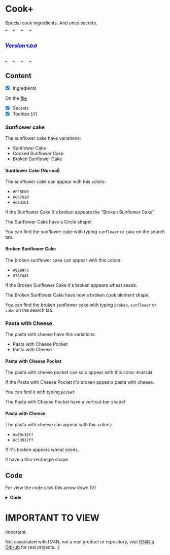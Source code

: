 # Cook+

Special cook ingredients. And ones secrets.

<img src="./version.svg" width="100px" height="100px">

## Content

- [x] Ingredients

On the [file](./cook+.js)

- [x] Secrets
- [x] Tooltips (//)

### Sunflower cake

The sunflower cake have variations:

- Sunflower Cake
- Cooked Sunflower Cake
- Broken Sunflower Cake

#### Sunflower Cake (Normal)

The sunflower cake can appear with this colors:

- `#FFBE00`
- `#6d701d`
- `#d0d1b1`

If the Sunflower Cake it's broken appears the "Broken Sunflower Cake"

The Sunflower Cake have a Circle shape!

You can find the sunflower cake with typing `sunflower` or `cake` on the search tab.

#### Broken Sunflower Cake

The broken sunflower cake can appear with this colors:

- `#989973`
- `#787d41`

If the Broken Sunflower Cake it's broken appears wheat seeds.

The Broken Sunflower Cake have how a broken cook element shape.

You can find the broken sunflower cake with typing `broken`, `sunflower` or `cake` on the search tab.

### Pasta with Cheese

The pasta with cheese have this variations:

- Pasta with Cheese Pocket
- Pasta with Cheese

#### Pasta with Cheese Pocket

The pasta with cheese pocket can solo appear with this color: `#1481d4`

If the Pasta with Cheese Pocket it's broken appears pasta with cheese.

You can find it with typing `pocket`

The Pasta with Cheese Pocket have a vertical-bar shape!

#### Pasta with Cheese

The pasta with cheese can appear with this colors:

- `#a09c32ff`
- `#c5d912ff`

If it's broken appears wheat seeds.

It have a thin-rectangle shape

## Code

For view the code click this arrow down (V)

<details>
<summary><b>Code</b></summary>

```javascript
// Nico1Monte's Mod
// cook+

addIngredient("sunflower_cake",{
    color:["#FFBE00", "#6d701d", "#d0d1b1"],
    type:"decor",
    shape:"circle",
    keywords:"sunflower,cake",
    broken:"broken_sunflower_cake"
});

addIngredient("cooked_sunflower_cake",{
    color:["#ffffff", "#bfc0a4", "#edeed5", "#fffff6"],
    type:"decor",
    shape:"circle",
    keywords:"sunflower,cake,cooked",
    broken:"broken_sunflower_cake"
});

addIngredient("broken_sunflower_cake",{
    color:["#989973", "#787d41"],
    type:"thick_liquid",
    shape:"blob_short",
    keywords:"broken,sunflower,cake",
    broken:"wheat"
});

addIngredient("pasta_with_cheese_pocket",{
    color:"#1481d4",
    type:"decor",
    shape:"bar_vertical",
    keywords:"pocket",
    broken:"pasta_with_cheese"
});

addIngredient("pasta_with_cheese",{
    color:["#a09c32ff", "#c5d912ff"],
    shape:"rectangle_thin",
    keywords:"pasta,cheese",
    broken:"wheat"
});


// Barks are make for make black ingredients or white liquids.
addIngredient("bark",{
    color:"#000000",
    shape:"circle",
    keywords:"b",
    broken:"broken_bark"
});

addIngredient("broken_bark",{
    color:"#ffffff",
    type:"liquid",
    keywords:"bb"
});



// Made by Nico1Monte
// Helps by Mods:
// Nutrients.js and a_cooks_corner.js
```

</details>

# IMPORTANT TO VIEW

> [!IMPORTANT]
> Not associated with R74N, not a real product or repository, visit [R74N's GitHub](https://github.com/R74nCom) for real projects. :)
